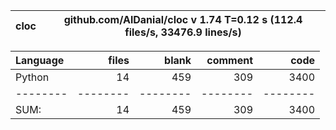 cloc|github.com/AlDanial/cloc v 1.74  T=0.12 s (112.4 files/s, 33476.9 lines/s)
--- | ---

Language|files|blank|comment|code
:-------|-------:|-------:|-------:|-------:
Python|14|459|309|3400
--------|--------|--------|--------|--------
SUM:|14|459|309|3400
